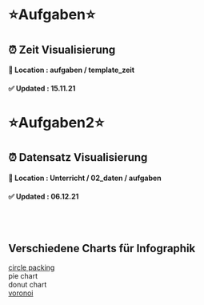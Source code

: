 # <strong>⭐️Aufgaben⭐️</strong>
## ⏰ Zeit Visualisierung
#### 📍 Location : aufgaben / template_zeit
#### ✅ Updated : 15.11.21

# <strong>⭐️Aufgaben2⭐️</strong>
## ⏰ Datensatz Visualisierung
#### 📍 Location : Unterricht / 02_daten / aufgaben
#### ✅ Updated : 06.12.21

<br><br>

## Verschiedene Charts für Infographik
[circle packing](https://en.wikipedia.org/wiki/Circle_packing)<br>
pie chart <br>
donut chart<br>
[voronoi](https://en.wikipedia.org/wiki/Voronoi_diagram)